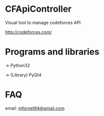 CFApiController
===============

Visual tool to manage codeforces API

http://codeforces.com/


Programs and libraries
======================
->  Python32

->  (Library) PyQt4


FAQ
===
email:  mfornet94@gmail.com